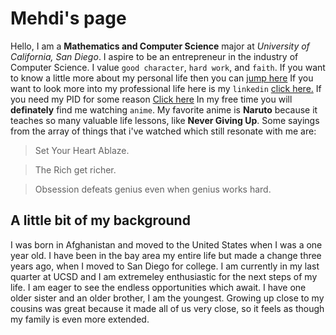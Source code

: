 # Mehdi's page
Hello, I am a **Mathematics and Computer Science** major at _University of California, San Diego_. I aspire to be an entrepreneur in the industry of Computer Science. I value `good character`,
`hard work`, and `faith`. If you want to know a little more about my personal life then you can [jump here](#a-little-bit-of-my-background) If you want to look more into my professional life here is my `linkedin` [click here.](https://www.linkedin.com/in/mehdiaziz/) If you need my PID for some reason [Click here]()
In my free time you will **definately** find me watching `anime`. My favorite anime is **Naruto** because it teaches so many valuable life lessons, like **Never Giving Up**.
Some sayings from the array of things that i've watched which still resonate with me are:
> Set Your Heart Ablaze.

> The Rich get richer.

> Obsession defeats genius even when genius works hard.

## A little bit of my background
I was born in Afghanistan and moved to the United States when I was a one year old. I have been in the bay area my entire life but made a change three years ago, when I moved to San Diego for college. I am currently in my last quarter at UCSD and I am extremeley enthusiastic for the next steps of my life. I am eager to see the endless opportunities which await. I have one older sister and an older brother, I am the youngest. Growing up close to my cousins was great because it made all of us very close, so it feels as though my family is even more extended.






